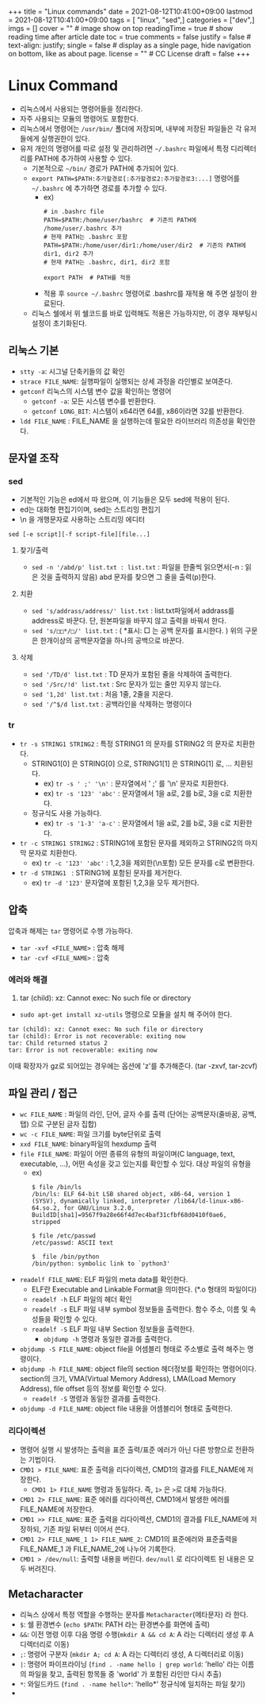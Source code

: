 +++
title = "Linux commands"
date = 2021-08-12T10:41:00+09:00
lastmod = 2021-08-12T10:41:00+09:00
tags = [ "linux", "sed",]
categories = ["dev",]
imgs = []
cover = "" # image show on top
readingTime = true # show reading time after article date
toc = true
comments = false
justify = false # text-align: justify;
single = false # display as a single page, hide navigation on bottom, like as about page.
license = "" # CC License
draft = false
+++
# Linux Command
- 리눅스에서 사용되는 명령어들을 정리한다.
- 자주 사용되는 모듈의 명령어도 포함한다.
- 리눅스에서 명령어는 `/usr/bin/` 폴더에 저장되며, 내부에 저장된 파일들은 각 유저들에게 실행권한이 있다.
- 유저 개인의 명령어를 따로 설정 및 관리하려면 `~/.bashrc` 파일에서 특정 디리렉터리를 PATH에 추가하여 사용할 수 있다. 
  - 기본적으로 `~/bin/` 경로가 PATH에 추가되어 있다.
  - `export PATH=$PATH:추가할경로[:추가할경로2:추가할경로3:...]` 명령어를 `~/.bashrc` 에 추가하면 경로를 추가할 수 있다.
    - ex) 
      ```
      # in .bashrc file
      PATH=$PATH:/home/user/bashrc  # 기존의 PATH에 /home/user/.bashrc 추가
      # 현재 PATH는 .bashrc 포함
      PATH=$PATH:/home/user/dir1:/home/user/dir2  # 기존의 PATH에 dir1, dir2 추가
      # 현재 PATH는 .bashrc, dir1, dir2 포함

      export PATH  # PATH를 적용
      ```
    - 적용 후 `source ~/.bashrc` 명령어로 .bashrc를 재적용 해 주면 설정이 완료된다. 
  - 리눅스 쉘에서 위 쉘코드를 바로 입력해도 적용은 가능하지만, 이 경우 재부팅시 설정이 초기화된다.

## 리눅스 기본
- `stty -a`: 시그널 단축키들의 값 확인
- `strace FILE_NAME`: 실행파일이 실행되는 상세 과정을 라인별로 보여준다.
- `getconf`  리눅스의 시스템 변수 값을 확인하는 명령어
  - `getconf -a`: 모든 시스템 변수를 반환한다.
  - `getconf LONG_BIT`: 시스템이 x64라면 64를, x86이라면 32를 반환한다.
- `ldd FILE_NAME` : FILE_NAME 을 실행하는데 필요한 라이브러리 의존성을 확인한다. 
## 문자열 조작
### sed
- 기본적인 기능은 ed에서 따 왔으며, 이 기능들은 모두 sed에 적용이 된다.
- ed는 대화형 편집기이며, sed는 스트리밍 편집기
- \n 을 개행문자로 사용하는 스트리밍 에디터

`sed [-e script][-f script-file][file...]`
1. 찾기/출력
   - `sed -n '/abd/p' list.txt : list.txt` : 파일을 한줄씩 읽으면서(-n : 읽은 것을 출력하지 않음) abd 문자를 찾으면 그 줄을 출력(p)한다.

2. 치환
   - `sed 's/addrass/address/' list.txt` : list.txt파일에서 addrass를 address로 바꾼다. 단, 원본파일을 바꾸지 않고 출력을 바꿔서 한다.
   - `sed 's/□□*/□/' list.txt` : ( *표시: □ 는 공백 문자를 표시한다. ) 위의 구문은 한개이상의 공백문자열을 하나의 공백으로 바꾼다.

3. 삭제
   - `sed '/TD/d' list.txt` : TD 문자가 포함된 줄을 삭제하여 출력한다.
   - `sed '/Src/!d' list.txt` : Src 문자가 있는 줄만 지우지 않는다.
   - `sed '1,2d' list.txt` : 처음 1줄, 2줄을 지운다.
   - `sed '/^$/d list.txt` : 공백라인을 삭제하는 명령이다

### tr
- `tr -s STRING1 STRING2` : 특정 STRING1 의 문자를 STRING2 의 문자로 치환한다.
  - STRING1[0] 은 STRING[0] 으로, STRING1[1] 은 STRING[1] 로, ... 치환된다.
    - ex) `tr -s ' ;' '\n'` : 문자열에서 ' ;' 를 '\n' 문자로 치환한다. 
    - ex) `tr -s '123' 'abc'` : 문자열에서 1을 a로, 2를 b로, 3을 c로 치환한다.
  - 정규식도 사용 가능하다.
    - ex) `tr -s '1-3' 'a-c'` : 문자열에서 1을 a로, 2를 b로, 3을 c로 치환한다.
- `tr -c STRING1 STRING2` : STRING1에 포함된 문자를 제외하고 STRING2의 마지막 문자로 치환한다.
  - ex) `tr -c '123' 'abc'` : 1,2,3을 제외한(\n포함) 모든 문자를 c로 변환한다.
- `tr -d STRING1 ` : STRING1에 포함된 문자를 제거한다.
  - ex) `tr -d '123'` 문자열에 포함된 1,2,3을 모두 제거한다.


## 압축
압축과 해제는 `tar` 명령어로 수행 가능하다. 
 - `tar -xvf <FILE_NAME>` : 압축 해제
 - `tar -cvf <FILE_NAME>` : 압축


### 에러와 해결
1. tar (child): xz: Cannot exec: No such file or directory
 - `sudo apt-get install xz-utils` 명령으로 모듈을 설치 해 주어야 한다.
```
tar (child): xz: Cannot exec: No such file or directory
tar (child): Error is not recoverable: exiting now
tar: Child returned status 2
tar: Error is not recoverable: exiting now
```

이때 확장자가 gz로 되어있는 경우에는 옵션에 'z'를 추가해준다. (tar -zxvf, tar-zcvf)


## 파일 관리 / 접근
- `wc FILE_NAME` : 파일의 라인, 단어, 글자 수를 출력 (단어는 공백문자(줄바꿈, 공백, 탭) 으로 구분된 글자 집합)
- `wc -c FILE_NAME`: 파일 크기를 byte단위로 출력
- `xxd FILE_NAME`: binary파일의 hexdump 출력
- `file FILE_NAME`: 파일이 어떤 종류의 유형의 파일이며(C language, text, executable, ...), 어떤 속성을 갖고 있는지를 확인할 수 있다. 대상 파일의 유형을
  - ex) 
    ```
    $ file /bin/ls    
    /bin/ls: ELF 64-bit LSB shared object, x86-64, version 1 (SYSV), dynamically linked, interpreter /lib64/ld-linux-x86-64.so.2, for GNU/Linux 3.2.0, BuildID[sha1]=9567f9a28e66f4d7ec4baf31cfbf68d0410f0ae6, stripped

    $ file /etc/passwd
    /etc/passwd: ASCII text

    $  file /bin/python
    /bin/python: symbolic link to `python3'
    ```
- `readelf FILE_NAME`: ELF 파일의 meta data를 확인한다. 
  - ELF란 Executable and Linkable Format을 의미한다. (*.o 형태의 파일이다)
  - `readelf -h` ELF 파일의 헤더 확인
  - `readelf -s` ELF 파일 내부 symbol 정보들을 출력한다. 함수 주소, 이름 및 속성들을 확인할 수 있다.
  - `readelf -S` ELF 파일 내부 Section 정보들을 출력한다. 
    - `objdump -h` 명령과 동일한 결과를 출력한다.
- `objdump -S FILE_NAME`: object file을 어셈블리 형태로 주소별로 출력 해주는 명령이다. 
- `objdump -h FILE_NAME`: object file의 section 헤더정보를 확인하는 명령어이다. section의 크기, VMA(Virtual Memory Address), LMA(Load Memory Address), file offset 등의 정보를 확인할 수 있다.
  - `readelf -S` 명령과 동일한 결과를 출력한다.
- `objdump -d FILE_NAME`: object file 내용을 어셈블리어 형태로 출력한다.


### 리다이렉션
- 명령어 실행 시 발생하는 출력을 표준 출력/표준 에러가 아닌 다른 방향으로 전환하는 기법이다.
- `CMD1 > FILE_NAME`: 표준 출력을 리다이렉션, CMD1의 결과를 FILE_NAME에 저장한다.
  - `CMD1 1> FILE_NAME` 명령과 동일하다. 즉, `1>` 은 `>`로 대체 가능하다.
- `CMD1 2> FILE_NAME`: 표준 에러를 리다이렉션, CMD1에서 발생한 에러를 FILE_NAME에 저장한다.
- `CMD1 >> FILE_NAME`: 표준 출력을 리다이렉션, CMD1의 결과를 FILE_NAME에 저장하되, 기존 파일 뒤부터 이어서 쓴다.
- `CMD1 2> FILE_NAME_1 1> FILE_NAME_2`: CMD1의 표준에러와 표준출력을 FILE_NAME_1 과 FILE_NAME_2에 나누어 기록한다.
- `CMD1 > /dev/null`: 출력할 내용을 버린다. `dev/null` 로 리다이렉트 된 내용은 모두 버려진다.

## Metacharacter
- 리눅스 상에서 특정 역할을 수행하는 문자를 `Metacharacter`(메타문자) 라 한다.
- `$`: 쉘 환경변수 (`echo $PATH`: PATH 라는 환경변수를 화면에 출력)
- `&&`: 이전 명령 이후 다음 명령 수행(`mkdir A && cd A`: A 라는 디렉터리 생성 후 A 디렉터리로 이동)
- `;`: 명령어 구분자 (`mkdir A; cd A`: A 라는 디렉터리 생성, A 디렉터리로 이동)
- `|`: 명령어 파이프라이닝 (`find . -name hello | grep world`: 'hello' 라는 이름의 파일을 찾고, 출력된 항목들 중 'world' 가 포함된 라인만 다시 추출)
- `*`: 와일드카드 (`find . -name hello*`: 'hello*' 정규식에 일치하는 파일 찾기)
- 